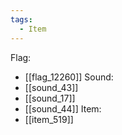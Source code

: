 ```yaml
---
tags:
  - Item
---
```

Flag:
- [[flag_12260]]
Sound:
- [[sound_43]]
- [[sound_17]]
- [[sound_44]]
Item:
- [[item_519]]
